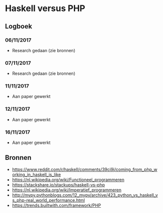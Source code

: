 # Haskell versus PHP
## Logboek
### 06/11/2017
- Research gedaan (zie bronnen)
### 07/11/2017
- Research gedaan (zie bronnen)
### 11/11/2017
- Aan paper gewerkt
### 12/11/2017
- Aan paper gewerkt
### 16/11/2017
- Aan paper gewerkt

## Bronnen
- https://www.reddit.com/r/haskell/comments/39ci9j/coming_from_php_working_in_haskell_is_like
- https://nl.wikipedia.org/wiki/Functioneel_programmeren
- https://stackshare.io/stackups/haskell-vs-php
- https://nl.wikipedia.org/wiki/Imperatief_programmeren
- http://mypy.pythonblogs.com/12_mypy/archive/423_python_vs_haskell_vs_php-real_world_performance.html
- https://trends.builtwith.com/framework/PHP